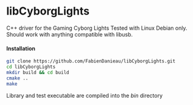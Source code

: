 libCyborgLights
===============

C++ driver for the Gaming Cyborg Lights
Tested with Linux Debian only. Should work with anything compatible with libusb.

#### Installation

```bash
git clone https://github.com/FabienDanieau/libCyborgLights.git
cd libCyborgLights
mkdir build && cd build
cmake ..
make
```
Library and test executable are compiled into the *bin* directory

